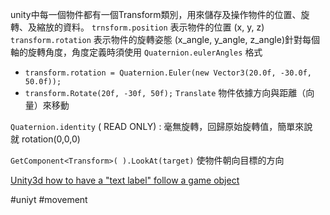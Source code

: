 unity中每一個物件都有一個Transform類別，用來儲存及操作物件的位置、旋轉、及縮放的資料。
`trnsform.position` 表示物件的位置 (x, y, z)
`transform.rotation` 表示物件的旋轉姿態 (x_angle, y_angle, z_angle)針對每個軸的旋轉角度，角度定義時須使用 `Quaternion.eulerAngles` 格式
* `transform.rotation = Quaternion.Euler(new Vector3(20.0f, -30.0f, 50.0f));`
* `transform.Rotate(20f, -30f, 50f);`
`Translate` 物件依據方向與距離（向量）來移動

`Quaternion.identity`  ( READ ONLY) : 毫無旋轉，回歸原始旋轉值，簡單來說就 rotation(0,0,0)

`GetComponent<Transform>( ).LookAt(target)` 使物件朝向目標的方向

 [Unity3d how to have a "text label" follow a game object](https://stackoverflow.com/questions/70756743/unity3d-how-to-have-a-text-label-follow-a-game-object)



#uniyt #movement




